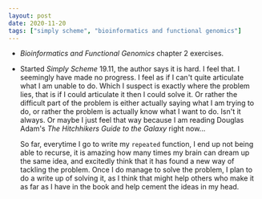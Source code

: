 ```yaml
---
layout: post
date: 2020-11-20
tags: ["simply scheme", "bioinformatics and functional genomics"]
---
```


- *Bioinformatics and Functional Genomics* chapter 2 exercises.

- Started *Simply Scheme* 19.11, the author says it is hard. I feel that. I
seemingly have made no progress. I feel as if I can't quite articulate what I
am unable to do. Which I suspect is exactly where the problem lies, that is
if I could articulate it then I could solve it. Or rather the difficult part
of the problem is either actually saying what I am trying to do, or rather
the problem is actually know what I want to do. Isn't it always. Or maybe I
just feel that way because I am reading Douglas Adam's *The Hitchhikers Guide
to the Galaxy* right now...  

  So far, everytime I go to write my `repeated` function, I end up not being
  able to recurse, it is amazing how many times my brain can dream up the
  same idea, and excitedly think that it has found a new way of tackling the
  problem. Once I do manage to solve the problem, I plan to do a write up of
  solving it, as I think that might help others who make it as far as I have
  in the book and help cement the ideas in my head.
